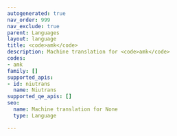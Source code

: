 ```yaml
---
autogenerated: true
nav_order: 999
nav_exclude: true
parent: Languages
layout: language
title: <code>amk</code>
description: Machine translation for <code>amk</code>
codes:
- amk
family: []
supported_apis:
- id: niutrans
  name: Niutrans
supported_qe_apis: []
seo:
  name: Machine translation for None
  type: Language

---
```


